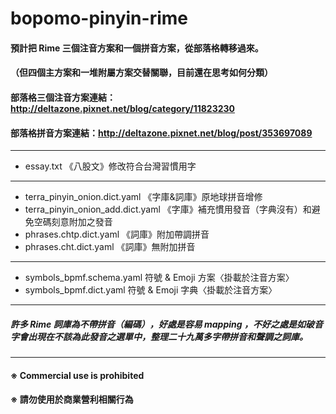 # bopomo-pinyin-rime
#### 預計把 Rime 三個注音方案和一個拼音方案，從部落格轉移過來。
#### （但四個主方案和一堆附屬方案交替關聯，目前還在思考如何分類）
#### 部落格三個注音方案連結：http://deltazone.pixnet.net/blog/category/11823230
#### 部落格拼音方案連結：http://deltazone.pixnet.net/blog/post/353697089
---
- essay.txt 《八股文》修改符合台灣習慣用字
---
- terra_pinyin_onion.dict.yaml 《字庫&詞庫》原地球拼音增修
- terra_pinyin_onion_add.dict.yaml 《字庫》補充慣用發音（字典沒有）和避免空碼刻意附加之發音
- phrases.chtp.dict.yaml 《詞庫》附加帶調拼音
- phrases.cht.dict.yaml 《詞庫》無附加拼音
---
- symbols_bpmf.schema.yaml  符號 & Emoji 方案〈掛載於注音方案〉
- symbols_bpmf.dict.yaml  符號 & Emoji 字典〈掛載於注音方案〉
---
##### 許多 Rime 詞庫為不帶拼音（編碼），好處是容易 mapping ，不好之處是如破音字會出現在不該為此發音之選單中，整理二十九萬多字帶拼音和聲調之詞庫。
---
#### ※ Commercial use is prohibited
#### ※ 請勿使用於商業營利相關行為
